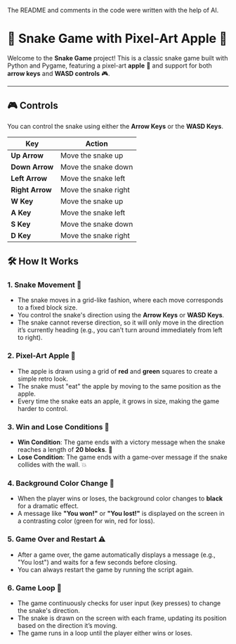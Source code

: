 The README and comments in the code were written with the help of AI.

# 🐍 Snake Game with Pixel-Art Apple 🍎

Welcome to the **Snake Game** project! This is a classic snake game built with Python and Pygame, featuring a pixel-art **apple** 🍏 and support for both **arrow keys** and **WASD controls** 🎮. 


---
## 🎮 Controls

You can control the snake using either the **Arrow Keys** or the **WASD Keys**.

| Key            | Action                   |
|----------------|--------------------------|
| **Up Arrow** | Move the snake up            |
| **Down Arrow** | Move the snake down         |
| **Left Arrow** |  Move the snake left          |
| **Right Arrow** |  Move the snake right          |
| **W Key**       | Move the snake up         |
| **A Key**       | Move the snake left       |
| **S Key**       | Move the snake down       |
| **D Key**       | Move the snake right      |

## 🛠️ How It Works

### 1. **Snake Movement** 🐍
- The snake moves in a grid-like fashion, where each move corresponds to a fixed block size.
- You control the snake's direction using the **Arrow Keys** or **WASD Keys**. 
- The snake cannot reverse direction, so it will only move in the direction it’s currently heading (e.g., you can't turn around immediately from left to right).

### 2. **Pixel-Art Apple** 🍏
- The apple is drawn using a grid of **red** and **green** squares to create a simple retro look.
- The snake must "eat" the apple by moving to the same position as the apple.
- Every time the snake eats an apple, it grows in size, making the game harder to control.

### 3. **Win and Lose Conditions** 🎯
- **Win Condition**: The game ends with a victory message when the snake reaches a length of **20 blocks**. 🎉
- **Lose Condition**: The game ends with a game-over message if the snake collides with the wall. 💥

### 4. **Background Color Change** 🎨
- When the player wins or loses, the background color changes to **black** for a dramatic effect. 
- A message like **"You won!"** or **"You lost!"** is displayed on the screen in a contrasting color (green for win, red for loss).

### 5. **Game Over and Restart** ⚠️
- After a game over, the game automatically displays a message (e.g., "You lost") and waits for a few seconds before closing.
- You can always restart the game by running the script again.

### 6. **Game Loop** 🔄
- The game continuously checks for user input (key presses) to change the snake's direction.
- The snake is drawn on the screen with each frame, updating its position based on the direction it’s moving.
- The game runs in a loop until the player either wins or loses.



